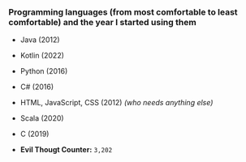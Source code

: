 ### Programming languages (from most comfortable to least comfortable) and the year I started using them
- Java (2012)
- Kotlin (2022)
- Python (2016)
- C# (2016)
- HTML, JavaScript, CSS (2012) *(who needs anything else)*
- Scala (2020)
- C (2019)

- **Evil Thougt Counter:** `3,202`
